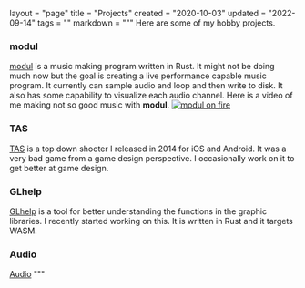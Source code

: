 layout = "page"
title = "Projects"
created = "2020-10-03"
updated = "2022-09-14"
tags = ""
markdown = """
Here are some of my hobby projects.
### modul
[modul](https://github.com/zehreken/modul) is a music making program written in Rust. It might not be doing much now but the goal is creating a live performance capable music program. It currently can sample audio and loop and then write to disk. It also has some capability to visualize each audio channel.
Here is a video of me making not so good music with **modul**.
[![modul on fire](https://img.youtube.com/vi/p5DSz3pLMhI/0.jpg)](https://youtu.be/p5DSz3pLMhI?t=317)

### TAS
[TAS](https://mogze.itch.io/tas) is a top down shooter I released in 2014 for iOS and Android. It was a very bad game from a game design perspective. I occasionally work on it to get better at game design.

### GLhelp
[GLhelp](glhelp) is a tool for better understanding the functions in the graphic libraries. I recently started working on this. It is written in Rust and it targets WASM.

### Audio
[Audio](audio)
"""
